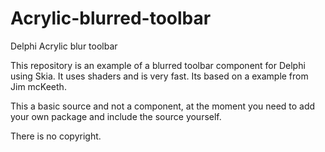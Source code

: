 # Acrylic-blurred-toolbar
Delphi Acrylic blur toolbar

This repository is an example of a blurred toolbar component for Delphi using Skia. It uses shaders and is very fast. Its based on a example from Jim mcKeeth.

This a basic source and not a component, at the moment you need to add your own package and include the source yourself.


There is no copyright.


